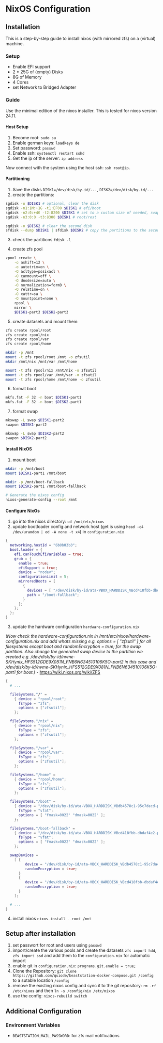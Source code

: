 # NixOS Configuration

## Installation

This is a step-by-step guide to install nixos (with mirrored zfs) on a (virtual) machine.

### Setup

- Enable EFI support
- 2 \* 25G of (empty) Disks
- 8G of Memory
- 4 Cores
- set Network to Bridged Adapter

### Guide

Use the minimal edition of the nixos installer. This is tested for nixos version 24.11.

#### Host Setup

1. Become root: `sudo su`
1. Enable german keys: `loadkeys de`
1. Set password: `passwd`
1. Enable ssh: `systemctl restart sshd`
1. Get the ip of the server: `ip address`

Now connect with the system using the host ssh: `ssh root@ip`.

#### Partitioning

1. Save the disks `DISK1=/dev/disk/by-id/...`, `DISK2=/dev/disk/by-id/...`
1. create the partitions:

```bash
sgdisk -o $DISK1 # optional, clear the disk
sgdisk -n1:1M:+1G -t1:EF00 $DISK1 # efi/boot
sgdisk -n2:0:+4G -t2:8200 $DISK1 # set to a custom size of needed, swap
sgdisk -n3:0:0 -t3:8300 $DISK1 # root/rest

sgdisk -o $DISK2 # clear the second disk
sfdisk --dump $DISK1 | sfdisk $DISK2 # copy the partitions to the second disk
```

3. check the partitions `fdisk -l`

3. create zfs pool

```bash
zpool create \
    -o ashift=12 \
    -o autotrim=on \
    -O acltype=posixacl \
    -O canmount=off \
    -O dnodesize=auto \
    -O normalization=formD \
    -O relatime=on \
    -O xattr=sa \
    -O mountpoint=none \
    rpool \
    mirror \
    $DISK1-part3 $DISK2-part3
```

5. create datasets and mount them

```bash
zfs create rpool/root
zfs create rpool/nix
zfs create rpool/var
zfs create rpool/home

mkdir -p /mnt
mount -t zfs rpool/root /mnt -o zfsutil
mkdir /mnt/nix /mnt/var /mnt/home

mount -t zfs rpool/nix /mnt/nix -o zfsutil
mount -t zfs rpool/var /mnt/var -o zfsutil
mount -t zfs rpool/home /mnt/home -o zfsutil
```

6. format boot

```bash
mkfs.fat -F 32 -n boot $DISK1-part1
mkfs.fat -F 32 -n boot $DISK2-part1
```

7. format swap

```bash
mkswap -L swap $DISK1-part2
swapon $DISK1-part2

mkswap -L swap $DISK2-part2
swapon $DISK2-part2
```

#### Install NixOS

1. mount boot

```bash
mkdir -p /mnt/boot
mount $DISK1-part1 /mnt/boot

mkdir -p /mnt/boot-fallback
mount $DISK2-part1 /mnt/boot-fallback

# Generate the nixos config
nixos-generate-config --root /mnt
```

#### Configure NixOs

1. go into the nixos directory: `cd /mnt/etc/nixos`
1. update bootloader config and network host (get is using `head -c4 /dev/urandom | od -A none -t x4`) in `configuration.nix`

```nix
{
  networking.hostId = "6b0b03b3";
  boot.loader = {
    efi.canTouchEfiVariables = true;
    grub = {
      enable = true;
      efiSupport = true;
      device = "nodev";
      configurationLimit = 5;
      mirroredBoots = [
        {
          devices = [ "/dev/disk/by-id/ata-VBOX_HARDDISK_VBcd418fbb-dbdaf4e2-part1" ];
          path = "/boot-fallback";
        }
      ];
    };
  };
}
```

3. update the hardware configuration `hardware-configuration.nix`

*(Now check the hardware-configuration.nix in /mnt/etc/nixos/hardware-configuration.nix and add whats missing e.g. options = [ "zfsutil" ] for all filesystems except boot and randomEncryption = true; for the swap partition. Also change the generated swap device to the partition we created e.g. /dev/disk/by-id/nvme-SKHynix_HFS512GDE9X081N_FNB6N634510106K5O-part2 in this case and /dev/disk/by-id/nvme-SKHynix_HFS512GDE9X081N_FNB6N634510106K5O-part1 for boot.)* - <https://wiki.nixos.org/wiki/ZFS>

```nix
{
  # ...

  fileSystems."/" =
    { device = "rpool/root";
      fsType = "zfs";
      options = ["zfsutil"];
    };

  fileSystems."/nix" =
    { device = "rpool/nix";
      fsType = "zfs";
      options = ["zfsutil"];
    };

  fileSystems."/var" =
    { device = "rpool/var";
      fsType = "zfs";
      options = ["zfsutil"];
    };

  fileSystems."/home" =
    { device = "rpool/home";
      fsType = "zfs";
      options = ["zfsutil"];
    };

  fileSystems."/boot" =
    { device = "/dev/disk/by-id/ata-VBOX_HARDDISK_VBdb4578c1-95c7dacd-part1";
      fsType = "vfat";
      options = [ "fmask=0022" "dmask=0022" ];
    };

  fileSystems."/boot-fallback" =
    { device = "/dev/disk/by-id/ata-VBOX_HARDDISK_VBcd418fbb-dbdaf4e2-part1";
      fsType = "vfat";
      options = [ "fmask=0022" "dmask=0022" ];
    };

  swapDevices =
    [ { 
         device = "/dev/disk/by-id/ata-VBOX_HARDDISK_VBdb4578c1-95c7dacd-part2"; 
         randomEncryption = true;
      }
      { 
         device = "/dev/disk/by-id/ata-VBOX_HARDDISK_VBcd418fbb-dbdaf4e2-part2"; 
         randomEncryption = true;
      }
    ];

  # ...
}
```

4. install nixos `nixos-install --root /mnt`

## Setup after installation

1. set passwort for root and users using `passwd`
1. import/create the various pools and create the datasets `zfs import hdd`, `zfs import ssd` and add them to the `configuration.nix` for automatic import
1. enable git in `configuration.nix`: `programs.git.enable = true;`
1. Clone the Repository: `git clone https://github.com/quiode/beaststation-docker-compose.git /config` to a sutable location `/config`
1. remove the existing nixos config and sync it to the git repository: `rm -rf /etc/nixos` and then `ln -s /config/nix /etc/nixos`
1. use the config: `nixos-rebuild switch`

## Additional Configuration

### Environment Variables

- `BEASTSTATION_MAIL_PASSWORD`: for zfs mail notifications
